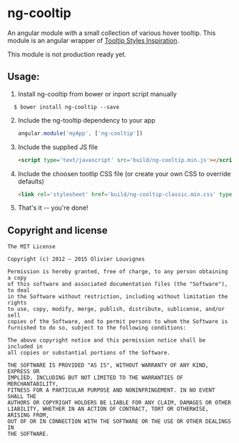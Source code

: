 # ng-cooltip

An angular module with a small collection of various hover tooltip. This module is an angular wrapper of [Tooltip Styles Inspiration](https://github.com/codrops/TooltipStylesInspiration).

This module is not production ready yet.

## Usage:

1. Install ng-cooltip from bower or inport script manually
  ```
    $ bower install ng-cooltip --save
  ```

2. Include the ng-tooltip dependency to your app

    ```js
    angular.module('myApp', ['ng-cooltip'])
    ```
    
3. Include the supplied JS file

    ```html
    <script type='text/javascript' src='build/ng-cooltip.min.js'></script>
    ```
4. Include the choosen tootlip CSS file (or create your own CSS to override defaults)

    ```html
    <link rel='stylesheet' href='build/ng-cooltip-classic.min.css' type='text/css' />
    ```

5. That's it -- you're done!

## Copyright and license

```
The MIT License

Copyright (c) 2012 – 2015 Olivier Louvignes

Permission is hereby granted, free of charge, to any person obtaining a copy
of this software and associated documentation files (the "Software"), to deal
in the Software without restriction, including without limitation the rights
to use, copy, modify, merge, publish, distribute, sublicense, and/or sell
copies of the Software, and to permit persons to whom the Software is
furnished to do so, subject to the following conditions:

The above copyright notice and this permission notice shall be included in
all copies or substantial portions of the Software.

THE SOFTWARE IS PROVIDED "AS IS", WITHOUT WARRANTY OF ANY KIND, EXPRESS OR
IMPLIED, INCLUDING BUT NOT LIMITED TO THE WARRANTIES OF MERCHANTABILITY,
FITNESS FOR A PARTICULAR PURPOSE AND NONINFRINGEMENT. IN NO EVENT SHALL THE
AUTHORS OR COPYRIGHT HOLDERS BE LIABLE FOR ANY CLAIM, DAMAGES OR OTHER
LIABILITY, WHETHER IN AN ACTION OF CONTRACT, TORT OR OTHERWISE, ARISING FROM,
OUT OF OR IN CONNECTION WITH THE SOFTWARE OR THE USE OR OTHER DEALINGS IN
THE SOFTWARE.
```
